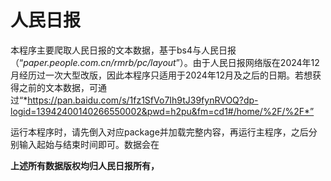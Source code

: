 # 人民日报
本程序主要爬取人民日报的文本数据，基于bs4与人民日报（“*paper.people.com.cn/rmrb/pc/layout*”）。由于人民日报网络版在2024年12月经历过一次大型改版，因此本程序只适用于2024年12月及之后的日期。若想获得之前的文本数据，可通过“*https://pan.baidu.com/s/1fz1SfVo7Ih9tJ39fynRVOQ?dp-logid=13942400140266550002&pwd=h2pu&fm=cd1#/home/%2F/%2F*”

运行本程序时，请先倒入对应package并加载完整内容，再运行主程序，之后分别输入起始与结束时间即可。数据会在

**上述所有数据版权均归人民日报所有，**
